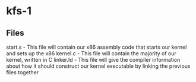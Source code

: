 # kfs-1

## Files
start.s     - This file will contain our x86 assembly code that starts our kernel and sets up the x86
kernel.c    - This file will contain the majority of our kernel, written in C
linker.ld   - This file will give the compiler information about how it should construct our kernel executable by linking the previous files together
